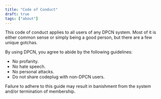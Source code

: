```yaml
---
title: "Code of Conduct"
draft: true
tags: ["about"]
---
```


This code of conduct applies to all users of any DPCN system. Most of it is either common sense or simply being a good person, but there are a few unique gotchas.

<!--more-->

By using DPCN, you agree to abide by the following guidelines:

* No profanity.
* No hate speech.
* No personal attacks.
* Do not share codeplug with non-DPCN users.

Failure to adhere to this guide may result in banishment from the system and/or termination of membership.